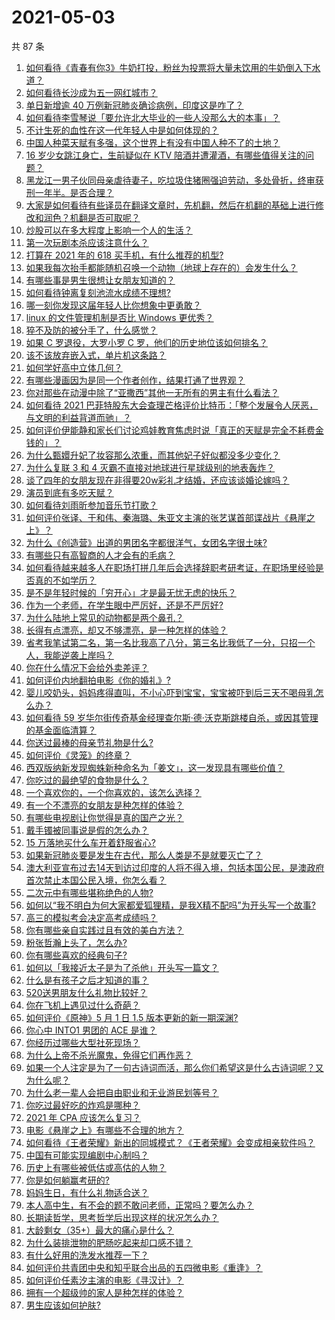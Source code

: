 # 2021-05-03

共 87 条

<!-- BEGIN -->
<!-- 最后更新时间 Mon May 03 2021 12:06:44 GMT+0800 (China Standard Time) -->

1. [如何看待《青春有你3》牛奶打投，粉丝为投票将大量未饮用的牛奶倒入下水道？](https://www.zhihu.com/question/457119531)
2. [如何看待长沙成为五一网红城市？](https://www.zhihu.com/question/457303834)
3. [单日新增逾 40 万例新冠肺炎确诊病例，印度这是咋了？](https://www.zhihu.com/question/457388433)
4. [如何看待李雪琴说「要允许北大毕业的一些人没那么大的本事」？](https://www.zhihu.com/question/457408234)
5. [不计生死的血性在这一代年轻人中是如何体现的？](https://www.zhihu.com/question/455928947)
6. [中国人种菜天赋有多强，这个世界上有没有中国人种不了的土地？](https://www.zhihu.com/question/457311138)
7. [16 岁少女跳江身亡，生前疑似在 KTV
   陪酒并遭灌酒，有哪些值得关注的问题？](https://www.zhihu.com/question/457401334)
8. [黑龙江一男子伙同母亲虐待妻子，吃垃圾住猪圈强迫劳动，多处骨折，终审获刑一年半。是否合理？](https://www.zhihu.com/question/457256890)
9. [大家是如何看待有些译员在翻译文章时，先机翻，然后在机翻的基础上进行修改和润色？机翻是否可取呢？](https://www.zhihu.com/question/453300590)
10. [炒股可以在多大程度上影响一个人的生活？](https://www.zhihu.com/question/34200652)
11. [第一次玩剧本杀应该注意什么？](https://www.zhihu.com/question/392135348)
12. [打算在 2021 年的 618 买手机，有什么推荐的机型?](https://www.zhihu.com/question/451810139)
13. [如果我每次抬手都能随机召唤一个动物（地球上存在的）会发生什么？](https://www.zhihu.com/question/457184253)
14. [有哪些事是男生很想让女朋友知道的？](https://www.zhihu.com/question/426854994)
15. [如何看待钟离复刻池流水成绩不理想?](https://www.zhihu.com/question/457248572)
16. [哪一刻你发现这届年轻人比你想象中更勇敢？](https://www.zhihu.com/question/456819341)
17. [linux 的文件管理机制是否比 Windows 更优秀？](https://www.zhihu.com/question/455934619)
18. [猝不及防的被分手了，什么感觉？](https://www.zhihu.com/question/358145452)
19. [如果 C 罗退役，大罗小罗 C 罗，他们的历史地位该如何排名？](https://www.zhihu.com/question/384740207)
20. [该不该放弃嵌入式，单片机这条路？](https://www.zhihu.com/question/370606355)
21. [如何学好高中立体几何？](https://www.zhihu.com/question/27632773)
22. [有哪些漫画因为是同一个作者创作，结果打通了世界观？](https://www.zhihu.com/question/437451134)
23. [你对那些在动漫中除了“亚撒西”其他一无所有的男主有什么看法？](https://www.zhihu.com/question/457327327)
24. [如何看待 2021
    巴菲特股东大会查理芒格评价比特币：「整个发展令人厌恶，与文明的利益背道而驰」？](https://www.zhihu.com/question/457486880)
25. [如何评价伊能静和家长们讨论鸡娃教育焦虑时说「真正的天赋是完全不耗费金钱的」？](https://www.zhihu.com/question/457456468)
26. [为什么甄嬛升妃了妆容那么浓重，而其他妃子好似都没多少变化？](https://www.zhihu.com/question/457149850)
27. [为什么复联 3 和 4 灭霸不直接对地球进行星球级别的地表轰炸？](https://www.zhihu.com/question/456909902)
28. [谈了四年的女朋友现在非得要20w彩礼才结婚，还应该谈婚论嫁吗？](https://www.zhihu.com/question/445096763)
29. [演员到底有多吃天赋？](https://www.zhihu.com/question/443350396)
30. [如何看待刘雨昕参加音乐节打歌？](https://www.zhihu.com/question/454157222)
31. [如何评价张译、于和伟、秦海璐、朱亚文主演的张艺谋首部谍战片《悬崖之上》？](https://www.zhihu.com/question/353797140)
32. [为什么《创造营》出道的男团名字都很洋气，女团名字很土味?](https://www.zhihu.com/question/456581591)
33. [有哪些只有高智商的人才会有的毛病？](https://www.zhihu.com/question/301999320)
34. [如何看待越来越多人在职场打拼几年后会选择辞职考研考证，在职场里经验是否真的不如学历？](https://www.zhihu.com/question/457426657)
35. [是不是年轻时候的「穷开心」才是最无忧无虑的快乐？](https://www.zhihu.com/question/457145296)
36. [作为一个老师，在学生眼中严厉好，还是不严厉好?](https://www.zhihu.com/question/453123833)
37. [为什么陆地上常见的动物都是两个鼻孔？](https://www.zhihu.com/question/456066433)
38. [长得有点漂亮，却又不够漂亮，是一种怎样的体验？](https://www.zhihu.com/question/64018902)
39. [省考我笔试第二名，第一名比我高了八分，第三名比我低了一分，只招一个人，我能逆袭上岸吗？](https://www.zhihu.com/question/325465519)
40. [你在什么情况下会给外卖差评？](https://www.zhihu.com/question/456249786)
41. [如何评价内地翻拍电影《你的婚礼》?](https://www.zhihu.com/question/374474502)
42. [婴儿咬奶头，妈妈疼得直叫，不小心吓到宝宝，宝宝被吓到后三天不喝母乳怎么办？](https://www.zhihu.com/question/455850698)
43. [如何看待 59
    岁华尔街传奇基金经理查尔斯·德·沃克斯跳楼自杀，或因其管理的基金面临清算？](https://www.zhihu.com/question/457186328)
44. [你送过最棒的母亲节礼物是什么?](https://www.zhihu.com/question/276772445)
45. [如何评价《灵笼》的终章？](https://www.zhihu.com/question/457072944)
46. [西双版纳新发现蜘蛛新种命名为「姜文」，这一发现具有哪些价值？](https://www.zhihu.com/question/457371552)
47. [你吃过的最绝望的食物是什么？](https://www.zhihu.com/question/266593795)
48. [一个喜欢你的，一个你喜欢的，该怎么选择？](https://www.zhihu.com/question/457171344)
49. [有一个不漂亮的女朋友是种怎样的体验？](https://www.zhihu.com/question/27433657)
50. [有哪些电视剧让你觉得是真的国产之光？](https://www.zhihu.com/question/441124825)
51. [戴手镯被同事说是假的怎么办？](https://www.zhihu.com/question/451834381)
52. [15 万落地买什么车开着舒服省心?](https://www.zhihu.com/question/441839447)
53. [如果新冠肺炎要是发生在古代，那么人类是不是就要灭亡了？](https://www.zhihu.com/question/386034997)
54. [澳大利亚宣布过去14天到访过印度的人将不得入境，包括本国公民，是澳政府首次禁止本国公民入境，你怎么看？](https://www.zhihu.com/question/457378118)
55. [二次元中有哪些堪称绝色的人物?](https://www.zhihu.com/question/387651409)
56. [如何以“我不明白为何大家都爱狐狸精，是我X精不配吗”为开头写一个故事?](https://www.zhihu.com/question/443816329)
57. [高三的模拟考会决定高考成绩吗？](https://www.zhihu.com/question/454776438)
58. [你有哪些亲自实践过且有效的美白方法？](https://www.zhihu.com/question/19638296)
59. [粉张哲瀚上头了，怎么办?](https://www.zhihu.com/question/456001309)
60. [你有哪些喜欢的经典句子?](https://www.zhihu.com/question/454670833)
61. [如何以「我接近太子是为了杀他」开头写一篇文？](https://www.zhihu.com/question/420183279)
62. [什么是有孩子之后才知道的事？](https://www.zhihu.com/question/456245328)
63. [520送男朋友什么礼物比较好？](https://www.zhihu.com/question/321150247)
64. [你在飞机上遇见过什么奇葩？](https://www.zhihu.com/question/25871260)
65. [如何评价《原神》5 月 1 日 1.5 版本更新的新一期深渊?](https://www.zhihu.com/question/457415863)
66. [你心中 INTO1 男团的 ACE 是谁？](https://www.zhihu.com/question/457313739)
67. [你经历过哪些大型社死现场？](https://www.zhihu.com/question/439032546)
68. [为什么上帝不杀光魔鬼，免得它们再作恶？](https://www.zhihu.com/question/64073160)
69. [如果一个人注定是为了一句古诗词而活，那么你们希望这是什么古诗词呢？又为什么呢？](https://www.zhihu.com/question/453413029)
70. [为什么老一辈人会把自由职业和无业游民划等号？](https://www.zhihu.com/question/457466173)
71. [你吃过最好吃的炸鸡是哪种？](https://www.zhihu.com/question/21348636)
72. [2021 年 CPA 应该怎么复习？](https://www.zhihu.com/question/425225784)
73. [电影《悬崖之上》有哪些不合理的地方？](https://www.zhihu.com/question/457310734)
74. [如何看待《王者荣耀》新出的同城模式？《王者荣耀》会变成相亲软件吗？](https://www.zhihu.com/question/457261841)
75. [中国有可能实现编剧中心制吗？](https://www.zhihu.com/question/380565544)
76. [历史上有哪些被低估或高估的人物？](https://www.zhihu.com/question/20775329)
77. [你是如何躺赢考研的?](https://www.zhihu.com/question/452567524)
78. [妈妈生日，有什么礼物适合送？](https://www.zhihu.com/question/19591678)
79. [本人高中生，有不会的题不敢问老师，正常吗？要怎么办？](https://www.zhihu.com/question/448002468)
80. [长期读哲学，思考哲学后出现这样的状况怎么办？](https://www.zhihu.com/question/444004217)
81. [大龄剩女（35+）最大的痛心是什么？](https://www.zhihu.com/question/440901341)
82. [为什么装排泄物的肥肠吃起来却口感不错？](https://www.zhihu.com/question/344215207)
83. [有什么好用的洗发水推荐一下？](https://www.zhihu.com/question/264733291)
84. [如何评价共青团中央和知乎联合出品的五四微电影《重逢》？](https://www.zhihu.com/question/457512856)
85. [如何评价任素汐主演的电影《寻汉计》？](https://www.zhihu.com/question/452124896)
86. [拥有一个超级帅的家人是种怎样的体验？](https://www.zhihu.com/question/62302912)
87. [男生应该如何护肤?](https://www.zhihu.com/question/439729685)

<!-- END -->
